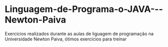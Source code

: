 # Linguagem-de-Programa-o-JAVA---Newton-Paiva
Exercicios realizados durante as aulas de liguagem de programação na Universidade Newton Paiva, ótimos exercicios para treinar
